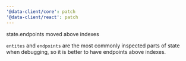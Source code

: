 ```yaml
---
'@data-client/core': patch
'@data-client/react': patch
---
```


state.endpoints moved above indexes

`entites` and `endpoints` are the most commonly inspected
parts of state when debugging, so it is better to have endpoints
above indexes.